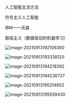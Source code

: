 人工智能主流方法

符号主义人工智能

IBM——沃森

联结主义（数据驱动的机器学习）

![image-20210913192106360](C:\Users\11547\AppData\Roaming\Typora\typora-user-images\image-20210913192106360.png)

![image-20210913193338120](C:\Users\11547\AppData\Roaming\Typora\typora-user-images\image-20210913193338120.png)

![image-20210913194218392](C:\Users\11547\AppData\Roaming\Typora\typora-user-images\image-20210913194218392.png)

![image-20210913194236727](C:\Users\11547\AppData\Roaming\Typora\typora-user-images\image-20210913194236727.png)

![image-20210913195314852](C:\Users\11547\AppData\Roaming\Typora\typora-user-images\image-20210913195314852.png)

![image-20210913195939430](C:\Users\11547\AppData\Roaming\Typora\typora-user-images\image-20210913195939430.png)